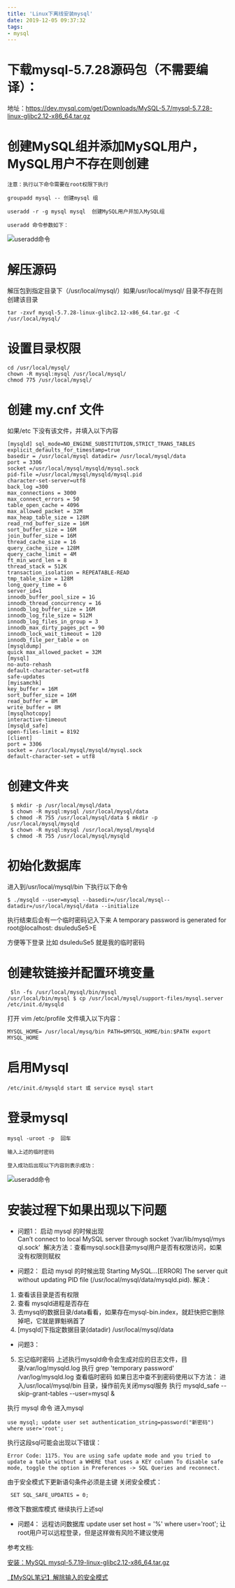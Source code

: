 ```yaml
---
title: 'Linux下离线安装mysql'
date: 2019-12-05 09:37:32
tags:
- mysql
---
```

#  下载mysql-5.7.28源码包（不需要编译）：

地址：https://dev.mysql.com/get/Downloads/MySQL-5.7/mysql-5.7.28-linux-glibc2.12-x86_64.tar.gz
<!-- more -->
#  创建MySQL组并添加MySQL用户，MySQL用户不存在则创建

    注意：执行以下命令需要在root权限下执行

    groupadd mysql -- 创建mysql 组

    useradd -r -g mysql mysql  创建MySQL用户并加入MySQL组

    useradd 命令参数如下：

   ![useradd命令](https://img.mupaie.com/useradd.png)

# 解压源码

解压包到指定目录下（/usr/local/mysql/）如果/usr/local/mysql/ 目录不存在则创建该目录

```
tar -zxvf mysql-5.7.28-linux-glibc2.12-x86_64.tar.gz -C /usr/local/mysql/
```

# 设置目录权限 

``` 
cd /usr/local/mysql/ 
chown -R mysql:mysql /usr/local/mysql/
chmod 775 /usr/local/mysql/
```
   
# 创建 my.cnf 文件 

如果/etc 下没有该文件，并填入以下内容

```
[mysqld] sql_mode=NO_ENGINE_SUBSTITUTION,STRICT_TRANS_TABLES
explicit_defaults_for_timestamp=true
basedir = /usr/local/mysql datadir= /usr/local/mysql/data
port = 3306
socket =/usr/local/mysql/mysqld/mysql.sock
pid-file =/usr/local/mysql/mysqld/mysql.pid
character-set-server=utf8
back_log =300
max_connections = 3000
max_connect_errors = 50
table_open_cache = 4096
max_allowed_packet = 32M
max_heap_table_size = 128M
read_rnd_buffer_size = 16M
sort_buffer_size = 16M
join_buffer_size = 16M
thread_cache_size = 16
query_cache_size = 128M
query_cache_limit = 4M
ft_min_word_len = 8
thread_stack = 512K
transaction_isolation = REPEATABLE-READ
tmp_table_size = 128M
long_query_time = 6
server_id=1
innodb_buffer_pool_size = 1G
innodb_thread_concurrency = 16
innodb_log_buffer_size = 16M
innodb_log_file_size = 512M
innodb_log_files_in_group = 3
innodb_max_dirty_pages_pct = 90
innodb_lock_wait_timeout = 120
innodb_file_per_table = on
[mysqldump]
quick max_allowed_packet = 32M
[mysql]
no-auto-rehash
default-character-set=utf8
safe-updates
[myisamchk]
key_buffer = 16M
sort_buffer_size = 16M
read_buffer = 8M
write_buffer = 8M
[mysqlhotcopy]
interactive-timeout
[mysqld_safe]
open-files-limit = 8192
[client]
port = 3306
socket = /usr/local/mysql/mysqld/mysql.sock
default-character-set = utf8
```
# 创建文件夹

```
 $ mkdir -p /usr/local/mysql/data
 $ chown -R mysql:mysql /usr/local/mysql/data
 $ chmod -R 755 /usr/local/mysql/data $ mkdir -p /usr/local/mysql/mysqld
 $ chown -R mysql:mysql /usr/local/mysql/mysqld
 $ chmod -R 755 /usr/local/mysql/mysqld
```
# 初始化数据库 

进入到/usr/local/mysql/bin 下执行以下命令

```
$ ./mysqld --user=mysql --basedir=/usr/local/mysql--datadir=/usr/local/mysql/data --initialize
```

执行结束后会有一个临时密码记入下来
A temporary password is generated for root@localhost: dsuIeduSe5>E

方便等下登录 比如 dsuIeduSe5 就是我的临时密码

# 创建软链接并配置环境变量
```
 $ln -fs /usr/local/mysql/bin/mysql
/usr/local/bin/mysql $ cp /usr/local/mysql/support-files/mysql.server
/etc/init.d/mysqld
```
打开 vim /etc/profile 文件填入以下内容：
```
MYSQL_HOME= /usr/local/mysq/bin PATH=$MYSQL_HOME/bin:$PATH export
MYSQL_HOME
```
# 启用Mysql 

```
/etc/init.d/mysqld start 或 service mysql start
```

# 登录mysql
    mysql -uroot -p  回车

    输入上述的临时密码

    登入成功后出现以下内容则表示成功：

   ![useradd命令](https://img.mupaie.com/mysql.png)

# 安装过程下如果出现以下问题
* 问题1：
启动 mysql 的时候出现
Can’t connect to local MySQL server through socket ‘/var/lib/mysql/mysql.sock’ 
解决方法：查看mysql.sock目录mysql用户是否有权限访问，如果没有权限则赋权

* 问题2：
启动 mysql 的时候出现
Starting MySQL...[ERROR] The server quit without updating PID file (/usr/local/mysql/data/mysqld.pid).
解决：
1. 查看该目录是否有权限
2. 查看 mysqld进程是否存在
3. 去mysql的数据目录/data看看，如果存在mysql-bin.index，就赶快把它删除掉吧，它就是罪魁祸首了
4. [mysqld]下指定数据目录(datadir) /usr/local/mysql/data 

* 问题3：

5. 忘记临时密码
上述执行mysqld命令会生成对应的日志文件，目录/var/log/mysqld.log 执行 grep
'temporary password' /var/log/mysqld.log 查看临时密码
如果日志中查不到密码使用以下方法： 进入/usr/local/mysql/bin
目录，操作前先关闭mysql服务 执行 mysqld_safe --skip-grant-tables
--user=mysql &

执行 mysql 命令 进入mysql
```
use mysql; update user set authentication_string=password("新密码") where user='root';
```
执行这段sql可能会出现以下错误：
```
Error Code: 1175. You are using safe update mode and you tried to
update a table without a WHERE that uses a KEY column To disable safe
mode, toggle the option in Preferences -> SQL Queries and reconnect.
```

由于安全模式下更新语句条件必须是主键 关闭安全模式：
```
 SET SQL_SAFE_UPDATES = 0;
```
修改下数据库模式 继续执行上述sql

* 问题4： 远程访问数据库 update user set host = '%' where user='root';
 让root用户可以远程登录，但是这样做有风险不建议使用

参考文档:

[安装：MySQL mysql-5.7.19-linux-glibc2.12-x86_64.tar.gz](https://www.jianshu.com/p/82790b6b4e08)

[【MySQL笔记】解除输入的安全模式](https://www.cnblogs.com/xuancaoyy/p/5814658.html)
